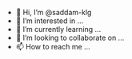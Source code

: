 - 👋 Hi, I’m @saddam-klg
- 👀 I’m interested in ...
- 🌱 I’m currently learning ...
- 💞️ I’m looking to collaborate on ...
- 📫 How to reach me ...

<!---
saddam-klg/saddam-klg is a ✨ special ✨ repository because its `ASUSzenfone.md` (this file) appears on your GitHub profile.
You can click the Preview link to take a look at your changes.
--->
